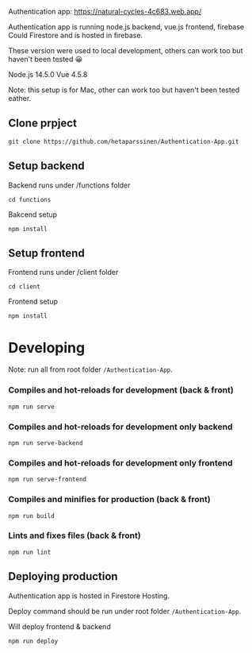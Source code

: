Authentication app: https://natural-cycles-4c683.web.app/

Authentication app is running node.js backend, vue.js frontend, firebase Could Firestore and is hosted in firebase.

These version were used to local development, others can work too but haven't been tested 😀

Node.js 14.5.0
Vue 4.5.8

Note: this setup is for Mac, other can work too but haven't been tested eather.


## Clone prpject
```
git clone https://github.com/hetaparssinen/Authentication-App.git
```


## Setup backend

Backend runs under /functions folder

```
cd functions
```

Bakcend setup
```
npm install
```


## Setup frontend

Frontend runs under /client folder

```
cd client
```

Frontend setup
```
npm install
```


# Developing

Note: run all from root folder `/Authentication-App`.

### Compiles and hot-reloads for development (back & front)
```
npm run serve
```
### Compiles and hot-reloads for development only backend
```
npm run serve-backend
```
### Compiles and hot-reloads for development only frontend
```
npm run serve-frontend
```

### Compiles and minifies for production (back & front)
```
npm run build
```

### Lints and fixes files (back & front)
```
npm run lint
```



## Deploying production
Authentication app is hosted in Firestore Hosting.

Deploy command should be run under root folder `/Authentication-App`.

Will deploy frontend & backend
```
npm run deploy
```